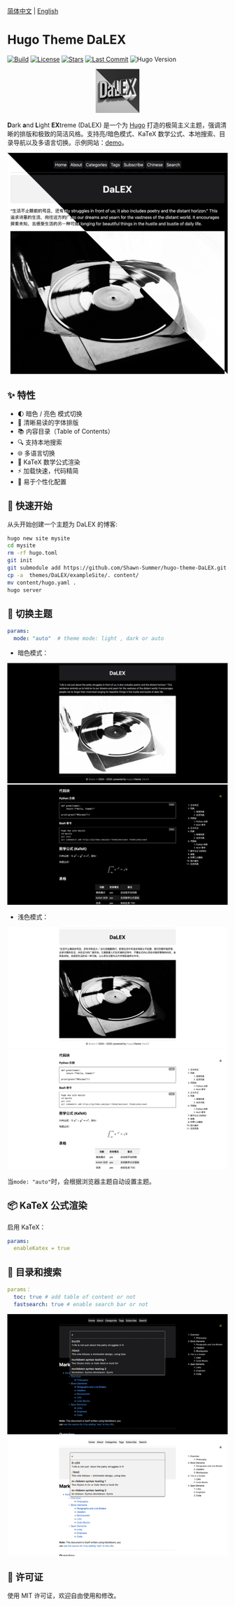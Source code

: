 [简体中文](https://github.com/Shawn-Summer/hugo-theme-DaLEX/blob/main/readme.md) | [English](https://github.com/Shawn-Summer/hugo-theme-DaLEX/blob/main/readme.md)
# Hugo Theme DaLEX

[![Build](https://github.com/Shawn-Summer/hugo-theme-DaLEX/actions/workflows/run.yaml/badge.svg)](https://github.com/Shawn-Summer/hugo-theme-DaLEX/actions/workflows/gh-pages.yml)
[![License](https://img.shields.io/github/license/Shawn-Summer/hugo-theme-DaLEX)](https://github.com/Shawn-Summer/hugo-theme-DaLEX/blob/main/LICENSE)
[![Stars](https://img.shields.io/github/stars/Shawn-Summer/hugo-theme-DaLEX?style=social)](https://github.com/Shawn-Summer/hugo-theme-DaLEX/stargazers)
[![Last Commit](https://img.shields.io/github/last-commit/Shawn-Summer/hugo-theme-DaLEX)](https://github.com/Shawn-Summer/hugo-theme-DaLEX/commits/main)
![Hugo Version](https://img.shields.io/badge/Hugo-%3E=0.120-blue)

<p align="center">
  <a href="https://github.com/Shawn-Summer/hugo-theme-DaLEX">
    <img src="images/dalex.jpg" width="100" />
  </a>
</p>

**D**ark **a**nd **L**ight **EX**treme (DaLEX) 是一个为 [Hugo](https://gohugo.io/) 打造的极简主义主题，强调清晰的排版和极致的简洁风格。支持亮/暗色模式、KaTeX 数学公式、本地搜索、目录导航以及多语言切换。示例网站：[demo](https://shawn-summer.github.io/hugo-theme-DaLEX/)。

![XMinimal 截图](images/combined.jpg)

## ✨ 特性

- 🌓 暗色 / 亮色 模式切换
- 📝 清晰易读的字体排版
- 📚 内容目录（Table of Contents）
- 🔍 支持本地搜索
- 🌐 多语言切换
- 📐 KaTeX 数学公式渲染
- ⚡ 加载快速，代码精简
- 🎨 易于个性化配置

## 🚀 快速开始

从头开始创建一个主题为 DaLEX 的博客:

```bash
hugo new site mysite
cd mysite
rm -rf hugo.toml
git init
git submodule add https://github.com/Shawn-Summer/hugo-theme-DaLEX.git themes/DaLEX
cp -a  themes/DaLEX/exampleSite/. content/
mv content/hugo.yaml .
hugo server
```

## 🚂 切换主题

```yaml
params:
  mode: "auto"  # theme mode: light , dark or auto
```
- 暗色模式：

![dark mode1](images/B.png)
![dark mode2](images/E.png)

- 浅色模式：

![light mode1](images/A.png)
![light mode2](images/F.png)

当`mode: "auto"`时，会根据浏览器主题自动设置主题。

## 📦 KaTeX 公式渲染

启用 KaTeX：

```yaml
params:
  enableKatex = true
```

## 🔎 目录和搜索

```yaml
params：
  toc: true # add table of content or not
  fastsearch: true # enable search bar or not 
```
![](images/C.png)
![](images/D.png)


## 📜 许可证

使用 MIT 许可证，欢迎自由使用和修改。

